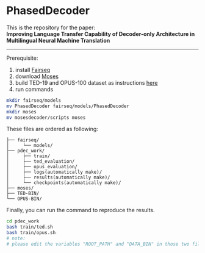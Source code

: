 # PhasedDecoder

This is the repository for the paper:  
**Improving Language Transfer Capability of Decoder-only Architecture in Multilingual Neural Machine Translation**

---

Prerequisite:
1. install [Fairseq](https://github.com/facebookresearch/fairseq)
2. download [Moses](https://github.com/moses-smt/mosesdecoder)
3. build TED-19 and OPUS-100 dataset as instructions [here](https://github.com/zhiqu22/ZeroTrans)
4. run commands
```bash
mkdir fairseq/models
mv PhasedDecoder fairseq/models/PhasedDecoder
mkdir moses
mv mosesdecoder/scripts moses
```
These files are ordered as following:
```
├── fairseq/  
│     └── models/  
├── pdec_work/  
│     ├── train/  
│     ├── ted_evaluation/  
│     ├── opus_evaluation/  
│     ├── logs(automatically make)/  
│     ├── results(automatically make)/  
│     └── checkpoints(automatically make)/  
├── moses/  
├── TED-BIN/  
└── OPUS-BIN/  
```
Finally, you can run the command to reproduce the results.
```bash
cd pdec_work
bash train/ted.sh
bash train/opus.sh
# note:
# please edit the variables "ROOT_PATH" and "DATA_BIN" in those two files as you need.
```

